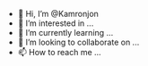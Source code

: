 - 👋 Hi, I’m @Kamronjon
- 👀 I’m interested in ...
- 🌱 I’m currently learning ...
- 💞️ I’m looking to collaborate on ...
- 📫 How to reach me ...

<!---
Kamronjon/Kamronjon is a ✨ special ✨ repository because its `README.md` (this file) appears on your GitHub profile.
You can click the Preview link to take a look at your changes.
--->
